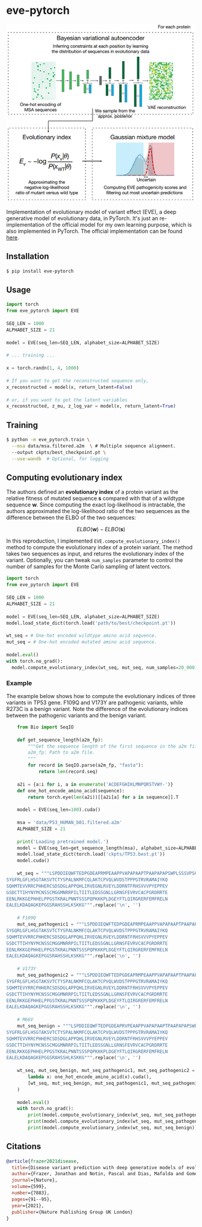 # eve-pytorch

![model](img/banner.png)

Implementation of evolutionary model of variant effect (EVE), a deep generative model of evolutionary data, in PyTorch. It's just an re-implementation of the official model for my own learning purpose, which is also implemented in PyTorch. The official implementation can be found [here](https://github.com/OATML-Markslab/EVE).

## Installation
```bash
$ pip install eve-pytorch
```

## Usage
```python
import torch
from eve_pytorch import EVE

SEQ_LEN = 1000
ALPHABET_SIZE = 21

model = EVE(seq_len=SEQ_LEN, alphabet_size=ALPHABET_SIZE)

# ... training ...

x = torch.randn(1, 4, 1000)

# If you want to get the reconstructed sequence only,
x_reconstructed = model(x, return_latent=False)

# or, if you want to get the latent variables
x_reconstructed, z_mu, z_log_var = model(x, return_latent=True)
```

## Training
```bash
$ python -m eve_pytorch.train \
  --msa data/msa.filtered.a2m  \ # Multiple sequence alignment.
  --output ckpts/best_checkpoint.pt \
  --use-wandb  # Optional, for logging
```

## Computing evolutionary index
The authors defined an **evolutionary index** of a protein variant as the relative fitness of mutated sequence $\mathbf{s}$ compared with that of a wildtype sequence $\mathbf{w}$. Since computing the exact log-likelihood is intractable, the authors approximated the log-likelihood ratio of the two sequences as the difference between the ELBO of the two sequences:

$$ELBO(\mathbf{w}) - ELBO(\mathbf{s})$$

In this reproduction, I implemented `EVE.compute_evolutionary_index()` method to compute the evolutionary index of a protein variant. The method takes two sequences as input, and returns the evolutionary index of the variant. Optionally, you can tweak `num_samples` parameter to control the number of samples for the Monte Carlo sampling of latent vectors.

```python
import torch
from eve_pytorch import EVE

SEQ_LEN = 1000
ALPHABET_SIZE = 21

model = EVE(seq_len=SEQ_LEN, alphabet_size=ALPHABET_SIZE)
model.load_state_dict(torch.load('path/to/best/checkpoint.pt'))

wt_seq = # One-hot encoded wildtype amino acid sequence.
mut_seq = # One-hot encoded mutated amino acid sequence.

model.eval()
with torch.no_grad():
  model.compute_evolutionary_index(wt_seq, mut_seq, num_samples=20_000)
```

### Example
The example below shows how to compute the evolutionary indices of three variants in TP53 gene.
F109Q and V173Y are pathogenic variants, while R273C is a benign variant.
Note the difference of the evolutionary indices between the pathogenic variants and the benign variant.
```python
    from Bio import SeqIO

    def get_sequence_length(a2m_fp):
        """Get the sequence length of the first sequence in the a2m file.
        a2m_fp: Path to a2m file.
        """
        for record in SeqIO.parse(a2m_fp, "fasta"):
            return len(record.seq)
        
    a2i = {a:i for i, a in enumerate('ACDEFGHIKLMNPQRSTVWY-')}
    def one_hot_encode_amino_acid(sequence):
        return torch.eye(len(a2i))[[a2i[a] for a in sequence]].T
        
    model = EVE(seq_len=100).cuda()

    msa = 'data/P53_HUMAN_b01.filtered.a2m'
    ALPHABET_SIZE = 21

    print('Loading pretrained model.')
    model = EVE(seq_len=get_sequence_length(msa), alphabet_size=ALPHABET_SIZE)
    model.load_state_dict(torch.load('ckpts/TP53.best.pt'))
    model.cuda()

    wt_seq = """LSPDDIEQWFTEDPGDEAPRMPEAAPPVAPAPAAPTPAAPAPAPSWPLSSSVPSQKTYQG
SYGFRLGFLHSGTAKSVTCTYSPALNKMFCQLAKTCPVQLWVDSTPPPGTRVRAMAIYKQ
SQHMTEVVRRCPHHERCSDSDGLAPPQHLIRVEGNLRVEYLDDRNTFRHSVVVPYEPPEV
GSDCTTIHYNYMCNSSCMGGMNRRPILTIITLEDSSGNLLGRNSFEVRVCACPGRDRRTE
EENLRKKGEPHHELPPGSTKRALPNNTSSSPQPKKKPLDGEYFTLQIRGRERFEMFRELN
EALELKDAQAGKEPGGSRAHSSHLKSKKG""".replace('\n', '')

    # F109Q
    mut_seq_pathogenic1 = """LSPDDIEQWFTEDPGDEAPRMPEAAPPVAPAPAAPTPAAPAPAPSWPLSSSVPSQKTYQG
SYGQRLGFLHSGTAKSVTCTYSPALNKMFCQLAKTCPVQLWVDSTPPPGTRVRAMAIYKQ
SQHMTEVVRRCPHHERCSDSDGLAPPQHLIRVEGNLRVEYLDDRNTFRHSVVVPYEPPEV
GSDCTTIHYNYMCNSSCMGGMNRRPILTIITLEDSSGNLLGRNSFEVRVCACPGRDRRTE
EENLRKKGEPHHELPPGSTKRALPNNTSSSPQPKKKPLDGEYFTLQIRGRERFEMFRELN
EALELKDAQAGKEPGGSRAHSSHLKSKKG""".replace('\n', '')
    
    # V173Y
    mut_seq_pathogenic2 = """LSPDDIEQWFTEDPGDEAPRMPEAAPPVAPAPAAPTPAAPAPAPSWPLSSSVPSQKTYQG
SYGFRLGFLHSGTAKSVTCTYSPALNKMFCQLAKTCPVQLWVDSTPPPGTRVRAMAIYKQ
SQHMTEVYRRCPHHERCSDSDGLAPPQHLIRVEGNLRVEYLDDRNTFRHSVVVPYEPPEV
GSDCTTIHYNYMCNSSCMGGMNRRPILTIITLEDSSGNLLGRNSFEVRVCACPGRDRRTE
EENLRKKGEPHHELPPGSTKRALPNNTSSSPQPKKKPLDGEYFTLQIRGRERFEMFRELN
EALELKDAQAGKEPGGSRAHSSHLKSKKG""".replace('\n', '')

    # M66V
    mut_seq_benign = """LSPDDIEQWFTEDPGDEAPRVPEAAPPVAPAPAAPTPAAPAPAPSWPLSSSVPSQKTYQG
SYGFRLGFLHSGTAKSVTCTYSPALNKMFCQLAKTCPVQLWVDSTPPPGTRVRAMAIYKQ
SQHMTEVVRRCPHHERCSDSDGLAPPQHLIRVEGNLRVEYLDDRNTFRHSVVVPYEPPEV
GSDCTTIHYNYMCNSSCMGGMNRRPILTIITLEDSSGNLLGRNSFEVRVCACPGRDRRTE
EENLRKKGEPHHELPPGSTKRALPNNTSSSPQPKKKPLDGEYFTLQIRGRERFEMFRELN
EALELKDAQAGKEPGGSRAHSSHLKSKKG""".replace('\n', '')

    wt_seq, mut_seq_benign, mut_seq_pathogenic1, mut_seq_pathogenic2 = map(
        lambda x: one_hot_encode_amino_acid(x).cuda(),
        [wt_seq, mut_seq_benign, mut_seq_pathogenic1, mut_seq_pathogenic2]
    )

    model.eval()
    with torch.no_grad():
        print(model.compute_evolutionary_index(wt_seq, mut_seq_pathogenic1))  # 9.0448 (may vary slightly)
        print(model.compute_evolutionary_index(wt_seq, mut_seq_pathogenic2))  # 11.9176 (may vary slightly)
        print(model.compute_evolutionary_index(wt_seq, mut_seq_benign))       # -0.4336 (may vary slightly)

```

## Citations

```bibtex
@article{frazer2021disease,
  title={Disease variant prediction with deep generative models of evolutionary data},
  author={Frazer, Jonathan and Notin, Pascal and Dias, Mafalda and Gomez, Aidan and Min, Joseph K and Brock, Kelly and Gal, Yarin and Marks, Debora S},
  journal={Nature},
  volume={599},
  number={7883},
  pages={91--95},
  year={2021},
  publisher={Nature Publishing Group UK London}
}
```